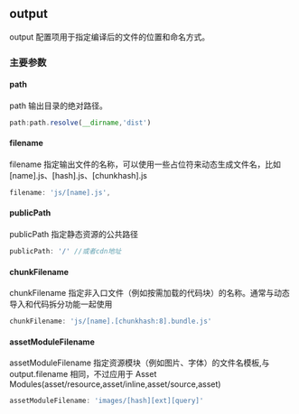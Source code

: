 ## output
output 配置项用于指定编译后的文件的位置和命名方式。

### **主要参数**
#### path 
path 输出目录的绝对路径。
```js
path:path.resolve(__dirname,'dist')
```
#### filename
filename 指定输出文件的名称，可以使用一些占位符来动态生成文件名，比如[name].js、[hash].js、[chunkhash].js
  
```js
filename: 'js/[name].js',
```
#### publicPath
publicPath 指定静态资源的公共路径
```js
publicPath: '/' //或者cdn地址
```
#### chunkFilename
chunkFilename  指定非入口文件（例如按需加载的代码块）的名称。通常与动态导入和代码拆分功能一起使用
```js
chunkFilename: 'js/[name].[chunkhash:8].bundle.js'
```
#### assetModuleFilename
assetModuleFilename 指定资源模块（例如图片、字体）的文件名模板,与 output.filename 相同，不过应用于 Asset Modules(asset/resource,asset/inline,asset/source,asset)
```js
assetModuleFilename: 'images/[hash][ext][query]' 
```
